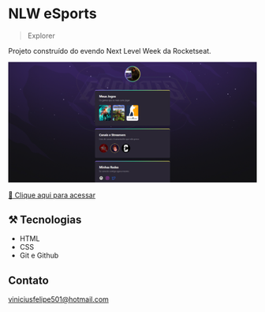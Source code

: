 # NLW eSports

> Explorer

Projeto construído do evendo Next Level Week da Rocketseat.

![preview](./.github/preview.png)

[🔗 Clique aqui para acessar](https://laravinicius.github.io/NLW-eSports/)

## ⚒️ Tecnologias

- HTML
- CSS
- Git e Github

##  Contato

viniciusfelipe501@hotmail.com